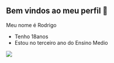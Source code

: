 ## Bem vindos ao meu perfil 💚

Meu nome é Rodrigo

- Tenho 18anos
- Estou no terceiro ano do Ensino Medio

![](https://c.tenor.com/S_Msp4rndyMAAAAC/tenor.gif)

